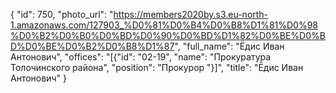 {
    "id": 750,
    "photo_url": "https://members2020by.s3.eu-north-1.amazonaws.com/127903_%D0%81%D0%B4%D0%B8%D1%81%D0%98%D0%B2%D0%B0%D0%BD%D0%90%D0%BD%D1%82%D0%BE%D0%BD%D0%BE%D0%B2%D0%B8%D1%87",
    "full_name": "Ёдис Иван Антонович",
    "offices": "[{\"id\": \"02-19\", \"name\": \"Прокуратура Толочинского района\", \"position\": \"Прокурор \"}]",
    "title": "Ёдис Иван Антонович"
}